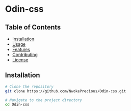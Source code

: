 # Odin-css

## Table of Contents

- [Installation](#installation)
- [Usage](#usage)
- [Features](#features)
- [Contributing](#contributing)
- [License](#license)

## Installation

```bash
# Clone the repository
git clone https://github.com/NwokePrecious/Odin-css.git

# Navigate to the project directory
cd Odin-css


```
